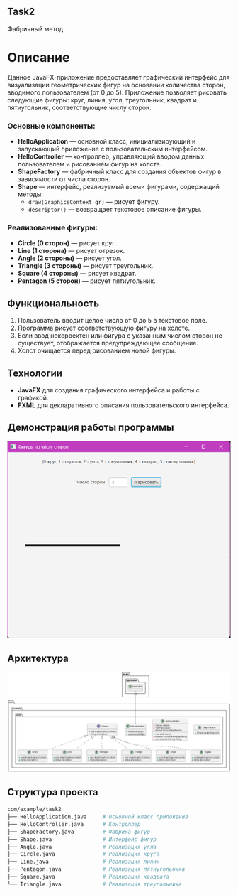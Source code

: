 ## Task2
Фабричный метод.

# Описание

Данное JavaFX-приложение предоставляет графический интерфейс для визуализации геометрических фигур на основании количества сторон, вводимого пользователем (от 0 до 5). Приложение позволяет рисовать следующие фигуры: круг, линия, угол, треугольник, квадрат и пятиугольник, соответствующие числу сторон.

### Основные компоненты:

- **HelloApplication** — основной класс, инициализирующий и запускающий приложение с пользовательским интерфейсом.
- **HelloController** — контроллер, управляющий вводом данных пользователем и рисованием фигур на холсте.
- **ShapeFactory** — фабричный класс для создания объектов фигур в зависимости от числа сторон.
- **Shape** — интерфейс, реализуемый всеми фигурами, содержащий методы:
    - `draw(GraphicsContext gr)` — рисует фигуру.
    - `descriptor()` — возвращает текстовое описание фигуры.

### Реализованные фигуры:

- **Circle (0 сторон)** — рисует круг.
- **Line (1 сторона)** — рисует отрезок.
- **Angle (2 стороны)** — рисует угол.
- **Triangle (3 стороны)** — рисует треугольник.
- **Square (4 стороны)** — рисует квадрат.
- **Pentagon (5 сторон)** — рисует пятиугольник.

## Функциональность

1. Пользователь вводит целое число от 0 до 5 в текстовое поле.
2. Программа рисует соответствующую фигуру на холсте.
3. Если ввод некорректен или фигура с указанным числом сторон не существует, отображается предупреждающее сообщение.
4. Холст очищается перед рисованием новой фигуры.

## Технологии

- **JavaFX** для создания графического интерфейса и работы с графикой.
- **FXML** для декларативного описания пользовательского интерфейса.

## Демонстрация работы программы
![Рабочее окно программы](https://github.com/23yulia03/Task2/blob/main/img/screenshot.png)

## Архитектура
![Вывод на экран Диаграммы Классов](https://github.com/23yulia03/Task2/blob/main/ClassDiagram-task2.png)

## Структура проекта

```bash
com/example/task2
├── HelloApplication.java     # Основной класс приложения
├── HelloController.java      # Контроллер
├── ShapeFactory.java         # Фабрика фигур
├── Shape.java                # Интерфейс фигур
├── Angle.java                # Реализация угла
├── Circle.java               # Реализация круга
├── Line.java                 # Реализация линии
├── Pentagon.java             # Реализация пятиугольника
├── Square.java               # Реализация квадрата
└── Triangle.java             # Реализация треугольника


